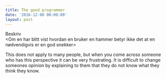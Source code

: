 ```yaml
---
title: The good programmer
date: '2016-12-08 00:00:00'
layout: post
---
```

Beskriv  
<Om en har blitt vist hvordan en bruker en hammer betyr ikke det at en nødvendigvis er en god snekker>  

This does not apply to many people, but when you come across someone who has this perspective it can be very frustrating. It is difficult to change someones opinion by explaining to them that they do not know what they think they know.